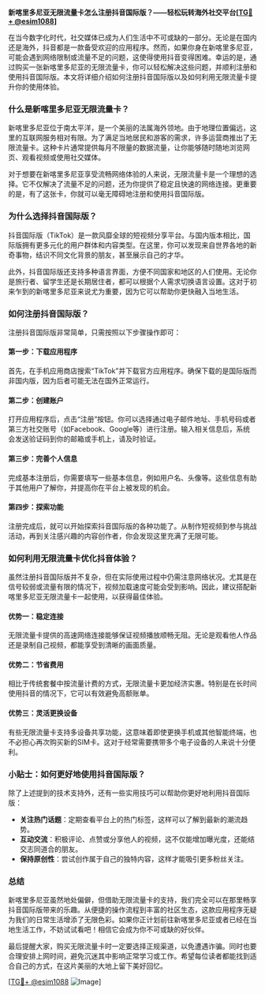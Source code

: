 **新喀里多尼亚无限流量卡怎么注册抖音国际版？——轻松玩转海外社交平台[[TG💪+ @esim1088](https://t.me/s/esim1088)]**

在当今数字化时代，社交媒体已成为人们生活中不可或缺的一部分。无论是在国内还是海外，抖音都是一款备受欢迎的应用程序。然而，如果你身在新喀里多尼亚，可能会遇到网络限制或流量不足的问题，这使得使用抖音变得困难。幸运的是，通过购买一张新喀里多尼亚的无限流量卡，你可以轻松解决这些问题，并顺利注册和使用抖音国际版。本文将详细介绍如何注册抖音国际版以及如何利用无限流量卡提升你的使用体验。

### **什么是新喀里多尼亚无限流量卡？**

新喀里多尼亚位于南太平洋，是一个美丽的法属海外领地。由于地理位置偏远，这里的互联网服务相对有限。为了满足当地居民和游客的需求，许多运营商推出了无限流量卡。这种卡片通常提供每月不限量的数据流量，让你能够随时随地浏览网页、观看视频或使用社交媒体。

对于想要在新喀里多尼亚享受流畅网络体验的人来说，无限流量卡是一个理想的选择。它不仅解决了流量不足的问题，还为你提供了稳定且快速的网络连接。更重要的是，有了这张卡，你就可以毫无障碍地注册和使用抖音国际版。

### **为什么选择抖音国际版？**

抖音国际版（TikTok）是一款风靡全球的短视频分享平台。与国内版本相比，国际版拥有更多元化的用户群体和内容类型。在这里，你可以发现来自世界各地的新奇事物，结识不同文化背景的朋友，甚至展示自己的才华。

此外，抖音国际版还支持多种语言界面，方便不同国家和地区的人们使用。无论你是旅行者、留学生还是长期居住者，都可以根据个人需求切换语言设置。这对于初来乍到的新喀里多尼亚来说尤为重要，因为它可以帮助你更快融入当地生活。

### **如何注册抖音国际版？**

注册抖音国际版非常简单，只需按照以下步骤操作即可：

#### **第一步：下载应用程序**
首先，在手机应用商店搜索“TikTok”并下载官方应用程序。确保下载的是国际版而非国内版，因为后者可能无法在国外正常运行。

#### **第二步：创建账户**
打开应用程序后，点击“注册”按钮。你可以选择通过电子邮件地址、手机号码或者第三方社交账号（如Facebook、Google等）进行注册。输入相关信息后，系统会发送验证码到你的邮箱或手机上，请及时验证。

#### **第三步：完善个人信息**
完成基本注册后，你需要填写一些基本信息，例如用户名、头像等。这些信息有助于其他用户了解你，并提高你在平台上被发现的机会。

#### **第四步：探索功能**
注册完成后，就可以开始探索抖音国际版的各种功能了。从制作短视频到参与挑战活动，再到关注感兴趣的内容创作者，你会发现这里充满了无限可能。

### **如何利用无限流量卡优化抖音体验？**

虽然注册抖音国际版并不复杂，但在实际使用过程中仍需注意网络状况。尤其是在信号较弱或流量有限的情况下，视频加载速度可能会受到影响。因此，建议搭配新喀里多尼亚无限流量卡一起使用，以获得最佳体验。

#### **优势一：稳定连接**
无限流量卡提供的高速网络连接能够保证视频播放顺畅无阻。无论是观看他人作品还是录制自己视频，都能享受到清晰的画面质量。

#### **优势二：节省费用**
相比于传统套餐中按流量计费的方式，无限流量卡更加经济实惠。特别是在长时间使用抖音的情况下，它可以有效避免高额账单。

#### **优势三：灵活更换设备**
有些无限流量卡支持多设备共享功能，这意味着即使更换手机或其他智能终端，也不必担心再次购买新的SIM卡。这对于经常需要携带多个电子设备的人来说十分便利。

### **小贴士：如何更好地使用抖音国际版？**

除了上述提到的技术支持外，还有一些实用技巧可以帮助你更好地利用抖音国际版：

- **关注热门话题**：定期查看平台上的热门标签，这样可以了解到最新的潮流趋势。
- **互动交流**：积极评论、点赞或分享他人的视频，这不仅能增加曝光度，还能结交志同道合的朋友。
- **保持原创性**：尝试创作属于自己的独特内容，这样才能吸引更多粉丝关注。

### **总结**

新喀里多尼亚虽然地处偏僻，但借助无限流量卡的支持，我们完全可以在那里畅享抖音国际版带来的乐趣。从便捷的操作流程到丰富的社区生态，这款应用程序无疑为我们的日常生活增添了无限色彩。如果你正计划前往新喀里多尼亚或者已经在当地生活工作，不妨试试看吧！相信它会成为你不可或缺的好伙伴。

最后提醒大家，购买无限流量卡时一定要选择正规渠道，以免遭遇诈骗。同时也要合理安排上网时间，避免沉迷其中影响正常学习或工作。希望每位读者都能找到适合自己的方式，在这片美丽的大地上留下美好回忆。

[[TG💪+ @esim1088](https://t.me/s/esim1088) ![Image](https://i.postimg.cc/4NQfJmqS/Snipaste-2025-05-13-00-14-12.png)]